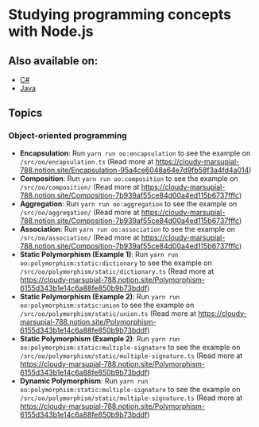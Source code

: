 # Studying programming concepts with Node.js

## Also available on:

- [C#](https://github.com/atreib/csharpprogrammingconcepts)
- [Java](https://github.com/atreib/javaprogrammingconcepts)

## Topics

### Object-oriented programming

- **Encapsulation**: Run `yarn run oo:encapsulation` to see the example on `/src/oo/encapsulation.ts` (Read more at https://cloudy-marsupial-788.notion.site/Encapsulation-95a4ce6048a64e7d9fb58f3a4fd4a014)
- **Composition**: Run `yarn run oo:composition` to see the example on `/src/oo/composition/` (Read more at https://cloudy-marsupial-788.notion.site/Composition-7b939af55ce84d00a4ed115b6737fffc)
- **Aggregation**: Run `yarn run oo:aggregation` to see the example on `/src/oo/aggregation/` (Read more at https://cloudy-marsupial-788.notion.site/Composition-7b939af55ce84d00a4ed115b6737fffc)
- **Association**: Run `yarn run oo:association` to see the example on `/src/oo/association/` (Read more at https://cloudy-marsupial-788.notion.site/Composition-7b939af55ce84d00a4ed115b6737fffc)
- **Static Polymorphism (Example 1)**: Run `yarn run oo:polymorphism:static:dictionary` to see the example on `/src/oo/polymorphism/static/dictionary.ts` (Read more at https://cloudy-marsupial-788.notion.site/Polymorphism-6155d343b1e14c6a88fe850b9b73bddf)
- **Static Polymorphism (Example 2)**: Run `yarn run oo:polymorphism:static:union` to see the example on `/src/oo/polymorphism/static/union.ts` (Read more at https://cloudy-marsupial-788.notion.site/Polymorphism-6155d343b1e14c6a88fe850b9b73bddf)
- **Static Polymorphism (Example 2)**: Run `yarn run oo:polymorphism:static:multiple-signature` to see the example on `/src/oo/polymorphism/static/multiple-signature.ts` (Read more at https://cloudy-marsupial-788.notion.site/Polymorphism-6155d343b1e14c6a88fe850b9b73bddf)
- **Dynamic Polymorphism**: Run `yarn run oo:polymorphism:static:multiple-signature` to see the example on `/src/oo/polymorphism/static/multiple-signature.ts` (Read more at https://cloudy-marsupial-788.notion.site/Polymorphism-6155d343b1e14c6a88fe850b9b73bddf)
